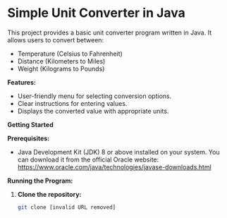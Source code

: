 # Simple Unit Converter in Java

This project provides a basic unit converter program written in Java. It allows users to convert between:

* Temperature (Celsius to Fahrenheit)
* Distance (Kilometers to Miles)
* Weight (Kilograms to Pounds)

**Features:**

* User-friendly menu for selecting conversion options.
* Clear instructions for entering values.
* Displays the converted value with appropriate units.

**Getting Started**

**Prerequisites:**

* Java Development Kit (JDK) 8 or above installed on your system. You can download it from the official Oracle website: https://www.oracle.com/java/technologies/javase-downloads.html

**Running the Program:**

1. **Clone the repository:**

   ```bash
   git clone [invalid URL removed]
